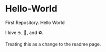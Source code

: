 Hello-World
===========

First Repository.  Hello World

I love :coffee:, :pizza:, and :soccer:.

Treating this as a change to the readme page.
